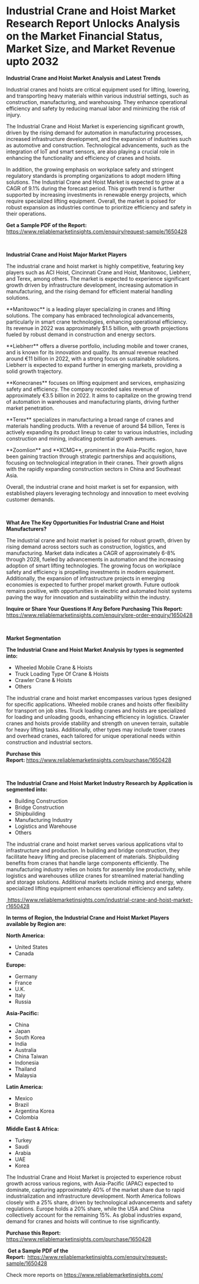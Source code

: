 <p><h1>Industrial Crane and Hoist Market Research Report Unlocks Analysis on the Market Financial Status, Market Size, and Market Revenue upto 2032</h1></p><p><strong>Industrial Crane and Hoist Market Analysis and Latest Trends</strong></p>
<p><p>Industrial cranes and hoists are critical equipment used for lifting, lowering, and transporting heavy materials within various industrial settings, such as construction, manufacturing, and warehousing. They enhance operational efficiency and safety by reducing manual labor and minimizing the risk of injury.</p><p>The Industrial Crane and Hoist Market is experiencing significant growth, driven by the rising demand for automation in manufacturing processes, increased infrastructure development, and the expansion of industries such as automotive and construction. Technological advancements, such as the integration of IoT and smart sensors, are also playing a crucial role in enhancing the functionality and efficiency of cranes and hoists. </p><p>In addition, the growing emphasis on workplace safety and stringent regulatory standards is prompting organizations to adopt modern lifting solutions. The Industrial Crane and Hoist Market is expected to grow at a CAGR of 9.1% during the forecast period. This growth trend is further supported by increasing investments in renewable energy projects, which require specialized lifting equipment. Overall, the market is poised for robust expansion as industries continue to prioritize efficiency and safety in their operations.</p></p>
<p><strong>Get a Sample PDF of the Report:&nbsp;</strong> <a href="https://www.reliablemarketinsights.com/enquiry/request-sample/1650428?utm_campaign=2004&utm_medium=2&utm_source=Github&utm_content=ia&utm_term=17022025&utm_id=industrial-crane-and-hoist">https://www.reliablemarketinsights.com/enquiry/request-sample/1650428</a></p>
<p>&nbsp;</p>
<p><strong>Industrial Crane and Hoist Major Market Players</strong></p>
<p><p>The industrial crane and hoist market is highly competitive, featuring key players such as ACI Hoist, Cincinnati Crane and Hoist, Manitowoc, Liebherr, and Terex, among others. The market is expected to experience significant growth driven by infrastructure development, increasing automation in manufacturing, and the rising demand for efficient material handling solutions.</p><p>**Manitowoc** is a leading player specializing in cranes and lifting solutions. The company has embraced technological advancements, particularly in smart crane technologies, enhancing operational efficiency. Its revenue in 2022 was approximately $1.5 billion, with growth projections fueled by robust demand in construction and energy sectors.</p><p>**Liebherr** offers a diverse portfolio, including mobile and tower cranes, and is known for its innovation and quality. Its annual revenue reached around €11 billion in 2022, with a strong focus on sustainable solutions. Liebherr is expected to expand further in emerging markets, providing a solid growth trajectory.</p><p>**Konecranes** focuses on lifting equipment and services, emphasizing safety and efficiency. The company recorded sales revenue of approximately €3.5 billion in 2022. It aims to capitalize on the growing trend of automation in warehouses and manufacturing plants, driving further market penetration.</p><p>**Terex** specializes in manufacturing a broad range of cranes and materials handling products. With a revenue of around $4 billion, Terex is actively expanding its product lineup to cater to various industries, including construction and mining, indicating potential growth avenues.</p><p>**Zoomlion** and **XCMG**, prominent in the Asia-Pacific region, have been gaining traction through strategic partnerships and acquisitions, focusing on technological integration in their cranes. Their growth aligns with the rapidly expanding construction sectors in China and Southeast Asia.</p><p>Overall, the industrial crane and hoist market is set for expansion, with established players leveraging technology and innovation to meet evolving customer demands.</p></p>
<p>&nbsp;</p>
<p><strong>What Are The Key Opportunities For Industrial Crane and Hoist Manufacturers?</strong></p>
<p><p>The industrial crane and hoist market is poised for robust growth, driven by rising demand across sectors such as construction, logistics, and manufacturing. Market data indicates a CAGR of approximately 6-8% through 2028, fueled by advancements in automation and the increasing adoption of smart lifting technologies. The growing focus on workplace safety and efficiency is propelling investments in modern equipment. Additionally, the expansion of infrastructure projects in emerging economies is expected to further propel market growth. Future outlook remains positive, with opportunities in electric and automated hoist systems paving the way for innovation and sustainability within the industry.</p></p>
<p><strong>Inquire or Share Your Questions If Any Before Purchasing This Report:</strong> <a href="https://www.reliablemarketinsights.com/enquiry/pre-order-enquiry/1650428?utm_campaign=2004&utm_medium=2&utm_source=Github&utm_content=ia&utm_term=17022025&utm_id=industrial-crane-and-hoist">https://www.reliablemarketinsights.com/enquiry/pre-order-enquiry/1650428</a></p>
<p>&nbsp;</p>
<p><strong>Market Segmentation</strong></p>
<p><strong>The Industrial Crane and Hoist Market Analysis by types is segmented into:</strong></p>
<p><ul><li>Wheeled Mobile Crane & Hoists</li><li>Truck Loading Type Of Crane & Hoists</li><li>Crawler Crane & Hoists</li><li>Others</li></ul></p>
<p><p>The industrial crane and hoist market encompasses various types designed for specific applications. Wheeled mobile cranes and hoists offer flexibility for transport on job sites. Truck loading cranes and hoists are specialized for loading and unloading goods, enhancing efficiency in logistics. Crawler cranes and hoists provide stability and strength on uneven terrain, suitable for heavy lifting tasks. Additionally, other types may include tower cranes and overhead cranes, each tailored for unique operational needs within construction and industrial sectors.</p></p>
<p><strong>Purchase this Report:&nbsp;</strong><a href="https://www.reliablemarketinsights.com/purchase/1650428?utm_campaign=2004&utm_medium=2&utm_source=Github&utm_content=ia&utm_term=17022025&utm_id=industrial-crane-and-hoist">https://www.reliablemarketinsights.com/purchase/1650428</a></p>
<p>&nbsp;</p>
<p><strong>The Industrial Crane and Hoist Market Industry Research by Application is segmented into:</strong></p>
<p><ul><li>Building Construction</li><li>Bridge Construction</li><li>Shipbuilding</li><li>Manufacturing Industry</li><li>Logistics and Warehouse</li><li>Others</li></ul></p>
<p><p>The industrial crane and hoist market serves various applications vital to infrastructure and production. In building and bridge construction, they facilitate heavy lifting and precise placement of materials. Shipbuilding benefits from cranes that handle large components efficiently. The manufacturing industry relies on hoists for assembly line productivity, while logistics and warehouses utilize cranes for streamlined material handling and storage solutions. Additional markets include mining and energy, where specialized lifting equipment enhances operational efficiency and safety.</p></p>
<p><a href="https://www.reliablemarketinsights.com/industrial-crane-and-hoist-market-r1650428?utm_campaign=2004&utm_medium=2&utm_source=Github&utm_content=ia&utm_term=17022025&utm_id=industrial-crane-and-hoist">&nbsp;https://www.reliablemarketinsights.com/industrial-crane-and-hoist-market-r1650428</a></p>
<p><strong>In terms of Region, the Industrial Crane and Hoist Market Players available by Region are:</strong></p>
<p>
    <p> <strong> North America: </strong>
        <ul>
            <li>United States</li>
            <li>Canada</li>
        </ul>
        </p> 
    <p> <strong> Europe: </strong>
        <ul>
            <li>Germany</li>
            <li>France</li>
            <li>U.K.</li>
            <li>Italy</li>
            <li>Russia</li>
        </ul>
        </p> 
    <p> <strong> Asia-Pacific: </strong>
        <ul>
            <li>China</li>
            <li>Japan</li>
            <li>South Korea</li>
            <li>India</li>
            <li>Australia</li>
            <li>China Taiwan</li>
            <li>Indonesia</li>
            <li>Thailand</li>
            <li>Malaysia</li>
        </ul>
        </p> 
    <p> <strong> Latin America: </strong>
        <ul>
            <li>Mexico</li>
            <li>Brazil</li>
            <li>Argentina Korea</li>
            <li>Colombia</li>
        </ul>
        </p> 
    <p> <strong> Middle East & Africa: </strong>
        <ul>
            <li>Turkey</li>
            <li>Saudi</li>
            <li>Arabia</li>
            <li>UAE</li>
            <li>Korea</li>
        </ul>
    </p>
    </p>
<p><p>The Industrial Crane and Hoist Market is projected to experience robust growth across various regions, with Asia-Pacific (APAC) expected to dominate, capturing approximately 40% of the market share due to rapid industrialization and infrastructure development. North America follows closely with a 25% share, driven by technological advancements and safety regulations. Europe holds a 20% share, while the USA and China collectively account for the remaining 15%. As global industries expand, demand for cranes and hoists will continue to rise significantly.</p></p>
<p><strong>Purchase this Report: </strong><a href="https://www.reliablemarketinsights.com/purchase/1650428?utm_campaign=2004&utm_medium=2&utm_source=Github&utm_content=ia&utm_term=17022025&utm_id=industrial-crane-and-hoist">https://www.reliablemarketinsights.com/purchase/1650428</a></p>
<p>&nbsp;<strong>Get a Sample PDF of the Report:&nbsp;&nbsp;</strong><a href="https://www.reliablemarketinsights.com/enquiry/request-sample/1650428?utm_campaign=2004&utm_medium=2&utm_source=Github&utm_content=ia&utm_term=17022025&utm_id=industrial-crane-and-hoist">https://www.reliablemarketinsights.com/enquiry/request-sample/1650428</a></p>
<p><strong></strong></p>
<p>Check more reports on <a href="https://www.reliablemarketinsights.com/?utm_campaign=2004&utm_medium=2&utm_source=Github&utm_content=ia&utm_term=17022025&utm_id=industrial-crane-and-hoist">https://www.reliablemarketinsights.com/</a></p>